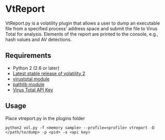 # VtReport
VtReport.py is a volatility plugin that allows a user to dump an executable file from a specified process' address space and submit the file to Virus Total for analysis. Elements of the report are printed to the console, e.g., hash values and AV detections. 

## Requirements
* Python 2 (2.6 or later)  
* [Latest stable release of volatility 2](https://github.com/volatilityfoundation/volatility)  
* [virustotal module](https://pypi.org/project/virustotal/)  
* [pathlib module](https://pypi.org/project/pathlib2/)  
* [Virus Total API Key](https://developers.virustotal.com/reference)  

## Usage
Place vtreport.py in the plugins folder  

``python2 vol.py -f <memory sample> --profile=<profile> vtreport -D </path/to/dump> -p <pid> -a <api key>``
